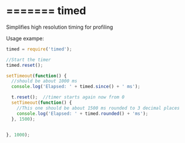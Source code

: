 =======
timed
=======

Simplifies high resolution timing for profiling

Usage exampe:

```javascript
timed = require('timed');

//Start the timer
timed.reset();

setTimeout(function() {
  //should be about 1000 ms
  console.log('Elapsed: ' + timed.since() + ' ms');  

  t.reset();  //timer starts again now from 0
  setTimeout(function() {
    //This one should be about 1500 ms rounded to 3 decimal places
    console.log('Elapsed: ' + timed.rounded() + 'ms');
  }, 1500);
  

}, 1000);

```
